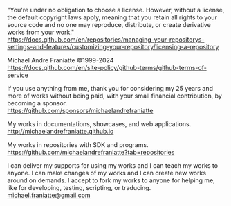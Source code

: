 ﻿  
"You're under no obligation to choose a license. However, without a license, the default copyright laws apply, meaning that you retain all rights to your source code and no one may reproduce, distribute, or create derivative works from your work."  
https://docs.github.com/en/repositories/managing-your-repositorys-settings-and-features/customizing-your-repository/licensing-a-repository  
  
Michael Andre Franiatte ©1999-2024  
https://docs.github.com/en/site-policy/github-terms/github-terms-of-service  
  
If you use anything from me, thank you for considering my 25 years and more of works without being paid, with your small financial contribution, by becoming a sponsor.  
https://github.com/sponsors/michaelandrefraniatte  
  
My works in documentations, showcases, and web applications.  
http://michaelandrefraniatte.github.io  
  
My works in repositories with SDK and programs.  
https://github.com/michaelandrefraniatte?tab=repositories  
  
I can deliver my supports for using my works and I can teach my works to anyone. I can make changes of my works and I can create new works around on demands. I accept to fork my works to anyone for helping me, like for developing, testing, scripting, or traducing.  
michael.franiatte@gmail.com  
  